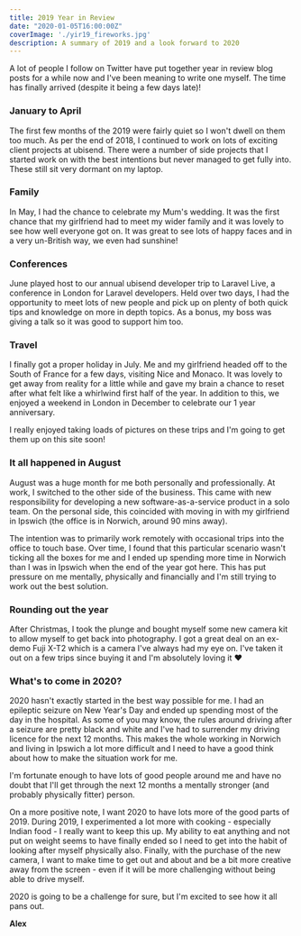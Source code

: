 ```yaml
---
title: 2019 Year in Review
date: "2020-01-05T16:00:00Z"
coverImage: './yir19_fireworks.jpg'
description: A summary of 2019 and a look forward to 2020
---
```

A lot of people I follow on Twitter have put together year in review blog posts for a while now and I've been meaning to write one myself. The time has finally arrived (despite it being a few days late)!

### January to April
The first few months of the 2019 were fairly quiet so I won't dwell on them too much. As per the end of 2018, I continued to work on lots of exciting client projects at ubisend. There were a number of side projects that I started work on with the best intentions but never managed to get fully into. These still sit very dormant on my laptop.

### Family
In May, I had the chance to celebrate my Mum's wedding. It was the first chance that my girlfriend had to meet my wider family and it was lovely to see how well everyone got on. It was great to see lots of happy faces and in a very un-British way, we even had sunshine!

### Conferences
June played host to our annual ubisend developer trip to Laravel Live, a conference in London for Laravel developers. Held over two days, I had the opportunity to meet lots of new people and pick up on plenty of both quick tips and knowledge on more in depth topics. As a bonus, my boss was giving a talk so it was good to support him too.

### Travel
I finally got a proper holiday in July. Me and my girlfriend headed off to the South of France for a few days, visiting Nice and Monaco. It was lovely to get away from reality for a little while and gave my brain a chance to reset after what felt like a whirlwind first half of the year. In addition to this, we enjoyed a weekend in London in December to celebrate our 1 year anniversary.

I really enjoyed taking loads of pictures on these trips and I'm going to get them up on this site soon!

### It all happened in August
August was a huge month for me both personally and professionally. At work, I switched to the other side of the business. This came with new responsibility for developing a new software-as-a-service product in a solo team. On the personal side, this coincided with moving in with my girlfriend in Ipswich (the office is in Norwich, around 90 mins away). 

The intention was to primarily work remotely with occasional trips into the office to touch base. Over time, I found that this particular scenario wasn't ticking all the boxes for me and I ended up spending more time in Norwich than I was in Ipswich when the end of the year got here. This has put pressure on me mentally, physically and financially and I'm still trying to work out the best solution. 

### Rounding out the year
After Christmas, I took the plunge and bought myself some new camera kit to allow myself to get back into photography. I got a great deal on an ex-demo Fuji X-T2 which is a camera I've always had my eye on. I've taken it out on a few trips since buying it and I'm absolutely loving it ❤️

### What's to come in 2020?
2020 hasn't exactly started in the best way possible for me. I had an epileptic seizure on New Year's Day and ended up spending most of the day in the hospital. As some of you may know, the rules around driving after a seizure are pretty black and white and I've had to surrender my driving licence for the next 12 months. This makes the whole working in Norwich and living in Ipswich a lot more difficult and I need to have a good think about how to make the situation work for me.

I'm fortunate enough to have lots of good people around me and have no doubt that I'll get through the next 12 months a mentally stronger (and probably physically fitter) person.

On a more positive note, I want 2020 to have lots more of the good parts of 2019. During 2019, I experimented a lot more with cooking - especially Indian food - I really want to keep this up. My ability to eat anything and not put on weight seems to have finally ended so I need to get into the habit of looking after myself physically also. Finally, with the purchase of the new camera, I want to make time to get out and about and be a bit more creative away from the screen - even if it will be more challenging without being able to drive myself.

2020 is going to be a challenge for sure, but I'm excited to see how it all pans out.

**Alex**